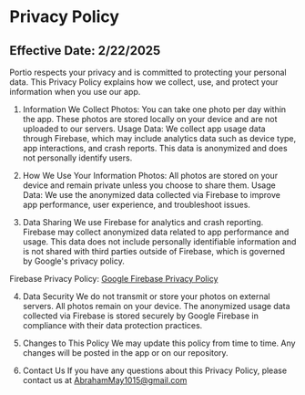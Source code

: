 # Privacy Policy
## Effective Date: 2/22/2025

Portio respects your privacy and is committed to protecting your personal data. This Privacy Policy explains how we collect, use, and protect your information when you use our app.

1. Information We Collect
Photos: You can take one photo per day within the app. These photos are stored locally on your device and are not uploaded to our servers.
Usage Data: We collect app usage data through Firebase, which may include analytics data such as device type, app interactions, and crash reports. This data is anonymized and does not personally identify users.

2. How We Use Your Information
Photos: All photos are stored on your device and remain private unless you choose to share them.
Usage Data: We use the anonymized data collected via Firebase to improve app performance, user experience, and troubleshoot issues.

3. Data Sharing
We use Firebase for analytics and crash reporting. Firebase may collect anonymized data related to app performance and usage. This data does not include personally identifiable information and is not shared with third parties outside of Firebase, which is governed by Google's privacy policy.

Firebase Privacy Policy: [Google Firebase Privacy Policy](https://firebase.google.com/support/privacy)

4. Data Security
We do not transmit or store your photos on external servers. All photos remain on your device. The anonymized usage data collected via Firebase is stored securely by Google Firebase in compliance with their data protection practices.

5. Changes to This Policy
We may update this policy from time to time. Any changes will be posted in the app or on our repository.

6. Contact Us
If you have any questions about this Privacy Policy, please contact us at AbrahamMay1015@gmail.com
